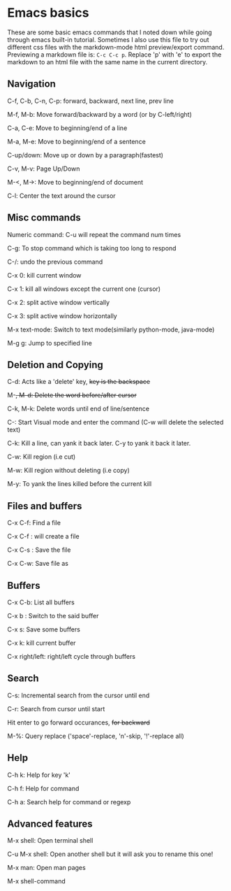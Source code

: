 
# Emacs basics

These are some basic emacs commands that I noted down while going through emacs built-in tutorial. Sometimes I also use this file to try out different css files with the markdown-mode html preview/export command. Previewing a markdown file is: `C-c C-c p`. Replace 'p' with 'e' to export the markdown to an html file with the same name in the current directory.

## Navigation

C-f, C-b, C-n, C-p: forward, backward, next line, prev line

M-f, M-b: Move forward/backward by a word (or by C-left/right)

C-a, C-e: Move to beginning/end of a line

M-a, M-e: Move to beginning/end of a sentence

C-up/down: Move up or down by a paragraph(fastest)

C-v, M-v: Page Up/Down

M-<, M->: Move to beginning/end of document
    
C-l: Center the text around the cursor

    
## Misc commands

Numeric command: C-u <num> <command> will repeat the command num times

C-g: To stop command which is taking too long to respond

C-/: undo the previous command

C-x 0: kill current window

C-x 1: kill all windows except the current one (cursor)

C-x 2: split active window vertically

C-x 3: split active window horizontally

M-x text-mode: Switch to text mode(similarly python-mode, java-mode)

M-g g: Jump to specified line


## Deletion and Copying

C-d: Acts like a 'delete' key, <DEL> key is the backspace

M-<del>, M-d: Delete the word before/after cursor

C-k, M-k: Delete words until end of line/sentence

C-<Space>: Start Visual mode and enter the command (C-w will delete the selected text)

C-k: Kill a line, can yank it back later. C-y to yank it back it later.

C-w: Kill region (i.e cut) 

M-w: Kill region without deleting (i.e copy)

M-y: To yank the lines killed before the current kill


## Files and buffers

C-x C-f: Find a file

C-x C-f <FILENAME>: will create a file 

C-x C-s <FILENAME>: Save the file

C-x C-w: Save file as


## Buffers

C-x C-b: List all buffers

C-x b <Buffer name>: Switch to the said buffer

C-x s: Save some buffers

C-x k: kill current buffer

C-x right/left: right/left cycle through buffers


## Search 

C-s: Incremental search from the cursor until end

C-r: Search from cursor until start

Hit enter to go forward occurances, <DEL> for backward

M-%: Query replace ('space'-replace, 'n'-skip, '!'-replace all)


## Help

C-h k: Help for key 'k'

C-h f: Help for command

C-h a: Search help for command or regexp


## Advanced features

M-x shell: Open terminal shell

C-u M-x shell: Open another shell but it will ask you to
    	       rename this one!

M-x man: Open man pages

M-x shell-command
